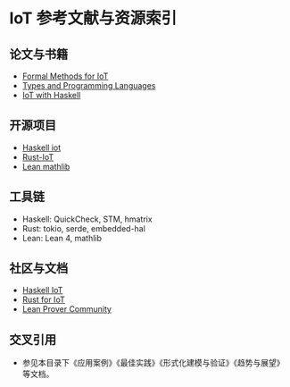 # IoT 参考文献与资源索引

## 论文与书籍

- [Formal Methods for IoT](https://arxiv.org/abs/2107.10121)
- [Types and Programming Languages](https://www.cis.upenn.edu/~bcpierce/tapl/)
- [IoT with Haskell](https://hackage.haskell.org/package/iot)

## 开源项目

- [Haskell iot](https://hackage.haskell.org/package/iot)
- [Rust-IoT](https://github.com/rust-iot)
- [Lean mathlib](https://github.com/leanprover-community/mathlib)

## 工具链

- Haskell: QuickCheck, STM, hmatrix
- Rust: tokio, serde, embedded-hal
- Lean: Lean 4, mathlib

## 社区与文档

- [Haskell IoT](https://wiki.haskell.org/IoT)
- [Rust for IoT](https://github.com/rust-iot)
- [Lean Prover Community](https://leanprover-community.github.io/)

## 交叉引用

- 参见本目录下《应用案例》《最佳实践》《形式化建模与验证》《趋势与展望》等文档。
